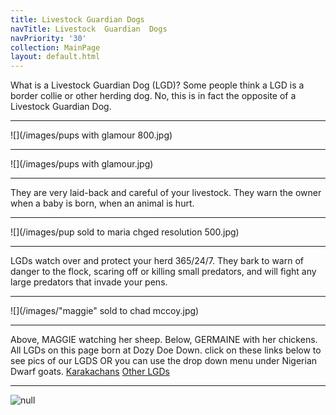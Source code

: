 ```yaml
---
title: Livestock Guardian Dogs
navTitle: Livestock  Guardian  Dogs
navPriority: '30'
collection: MainPage
layout: default.html
---
```

What is a Livestock Guardian Dog (LGD)?    Some people think a LGD is a border collie or other herding dog.  No, this is in fact the opposite of a Livestock Guardian Dog.

<hr />

![](/images/pups with glamour 800.jpg)

<hr />

![](/images/pups with glamour.jpg)

  <hr />

They are very laid-back and careful of your livestock. They warn the owner when a baby is born, when an animal is hurt.

<hr />

![](/images/pup sold to maria chged resolution 500.jpg)

<hr />

LGDs watch over and protect your herd 365/24/7. They bark to warn of danger to the flock, scaring off or killing small predators, and will fight any large predators that invade your pens.  

<hr />

![](/images/"maggie" sold to chad mccoy.jpg)

<hr />

Above, MAGGIE watching her sheep. Below, GERMAINE with her chickens. All LGDs on this page born at Dozy Doe Down. click on these links below to see pics of our LGDS OR you can use the drop down menu under Nigerian Dwarf goats.  [Karakachans](Karakachans)        [Other LGDs](<other LGDs>)

<hr />

![null](/images/23022118_10214630361583454_1629941011_n.jpg)
